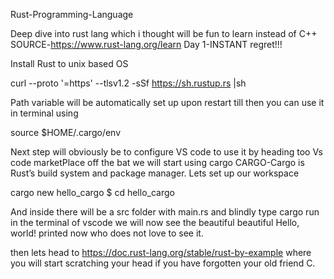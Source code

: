 Rust-Programming-Language

Deep dive into rust lang which i thought will be fun to learn instead of C++ SOURCE-https://www.rust-lang.org/learn
Day 1-INSTANT regret!!!

Install Rust to unix based OS

curl --proto '=https' --tlsv1.2 -sSf https://sh.rustup.rs |sh

Path variable will be automatically set up upon restart till then you can use it in terminal using

source $HOME/.cargo/env

Next step will obviously be to configure VS code to use it by heading too Vs code marketPlace off the bat we will start using cargo CARGO-Cargo is Rust’s build system and package manager. Lets set up our workspace

cargo new hello_cargo
$ cd hello_cargo

And inside there will be a src folder with main.rs and blindly type cargo run in the terminal of vscode we will now see the beautiful beautiful Hello, world! printed now who does not love to see it.

then lets head to https://doc.rust-lang.org/stable/rust-by-example where you will start scratching your head if you have forgotten your old friend C.